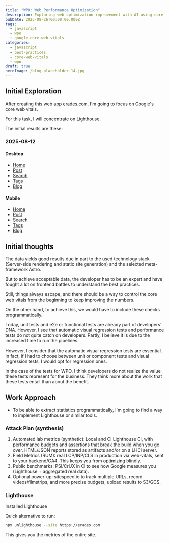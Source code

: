 ```yaml
---
title: "WPO: Web Performance Optimization"
description: Exploring web optimization improvement with AI using core web vitals
pubDate: 2025-08-26T00:00:00.000Z
tags:
  - javascript
  - wpo
  - google-core-web-vitals
categories:
  - javascript
  - best-practices
  - core-web-vitals
  - wpo
draft: true
heroImage: /blog-placeholder-14.jpg
---
```


## Initial Exploration

After creating this web app [erades.com](https://erades.com), I'm going to focus on Google's core web vitals.

For this task, I will concentrate on Lighthouse.

The initial results are these:

### 2025-08-12

#### Desktop

- [Home](../../../../assets/lighthouse/2025-08-12-HOME.html)
- [Post](../../../../assets/lighthouse/2025-08-12-POST.html)
- [Search](../../../../assets/lighthouse/2025-08-12-SEARCH.html)
- [Tags](../../../../assets/lighthouse/2025-08-12-TAGS.html)
- [Blog](../../../../assets/lighthouse/2025-08-12-BLOG.html)

#### Mobile

- [Home](../../../../assets/lighthouse/2025-08-12-HOME-mobile.html)
- [Post](../../../../assets/lighthouse/2025-08-12-POST-mobile.html)
- [Search](../../../../assets/lighthouse/2025-08-12-SEARCH-mobile.html)
- [Tags](../../../../assets/lighthouse/2025-08-12-TAGS-mobile.html)
- [Blog](../../../../assets/lighthouse/2025-08-12-BLOG-mobile.html)

## Initial thoughts

The data yields good results due in part to the used technology stack (Server-side rendering and static site generation) and the selected meta-framework Astro.

But to achieve acceptable data, the developer has to be an expert and have fought a lot on frontend battles to understand the best practices.

Still, things always escape, and there should be a way to control the core web vitals from the beginning to keep improving the numbers.

On the other hand, to achieve this, we would have to include these checks programmatically.

Today, unit tests and e2e or functional tests are already part of developers' DNA. However, I see that automatic visual regression tests and performance tests do not quite catch on developers. Partly, I believe it is due to the increased time to run the pipelines.

However, I consider that the automatic visual regression tests are essential. In fact, if I had to choose between unit or component tests and visual regression tests, I would opt for regression ones.

In the case of the tests for WPO, I think developers do not realize the value these tests represent for the business. They think more about the work that these tests entail than about the benefit.

## Work Approach

- To be able to extract statistics programmatically, I'm going to find a way to implement Lighthouse or similar tools.

### Attack Plan (synthesis)

1. Automated lab metrics (synthetic): Local and CI Lighthouse CI, with performance budgets and assertions that break the build when you go over. HTML/JSON reports stored as artifacts and/or on a LHCI server.
2. Field Metrics (RUM): real LCP/INP/CLS in production via web-vitals, sent to your backend/GA4. This keeps you from optimizing blindly.
3. Public benchmarks: PSI/CrUX in CI to see how Google measures you (Lighthouse + aggregated real data).
4. Optional power-up: sitespeed.io to track multiple URLs, record videos/filmstrips, and more precise budgets; upload results to S3/GCS.

### Lighthouse

Installed Lighthouse

Quick alternative to run:

```bash
npx unlighthouse --site https://erades.com
```

This gives you the metrics of the entire site.
